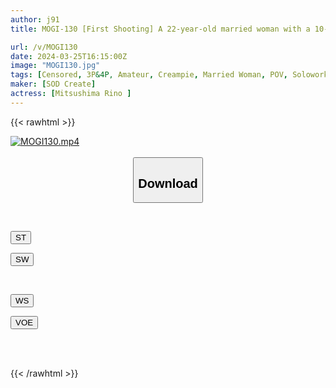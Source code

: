 ```yaml
---
author: j91
title: MOGI-130 [First Shooting] A 22-year-old married woman with a 10-month-old child who is officially recognized by her husband, breast milk gushes out from her enlarged brown erotic areolas and red-black warped nipples.She has a squirting constitution and is extremely fond of masochistic sex [overwhelming] Nuku with target 4K video! 】 Rino Mitsushima

url: /v/MOGI130
date: 2024-03-25T16:15:00Z
image: "MOGI130.jpg"
tags: [Censored, 3P&4P, Amateur, Creampie, Married Woman, POV, Solowork]
maker: [SOD Create]
actress: [Mitsushima Rino ]
---
```



{{< rawhtml >}}

<div class="video" data-videoid="1RoKgjQoaetrG8">
    <a href="javascript:;">
        <img src="/v/MOGI130/MOGI130.jpg" width="WIDTH" height="HEIGHT" alt="MOGI130.mp4" loading="lazy">
    </a>
</div>

<script type="text/javascript" src="https://j91.asia/asset/on-demand-st.js"></script>

<br>
  <link rel="stylesheet" href="https://j91.asia/asset/bs5.css">
  
  <center>
  <button class="btn btn-primary" type="button" data-bs-toggle="collapse" data-bs-target=".multi-collapse" aria-expanded="false" aria-controls="multiCollapseExample1 multiCollapseExample2"><h2>Download</h2></button></center>
</p>
<div class="row">
  <div class="col">
    <div class="collapse multi-collapse" id="multiCollapseExample1">
      <div class="card card-body">
	      	      <br>
<div class="buttons">  
<p><a href="https://streamtape.to/v/1RoKgjQoaetrG8" target="_blank"><button class="btn-hover color-3"><i class="fa fa-download"></i> ST</button></a></p>
<p><a href="https://asnwish.com/i6d4vi0tt10e" target="_blank"><button class="btn-hover color-2"><i class="fa fa-download"></i> SW</button></a></p></div>
    </div>
  </div>
</div>
  <div class="col">
    <div class="collapse multi-collapse" id="multiCollapseExample2">
      <div class="card card-body">
	      <br>
<div class="buttons">
<p><a href="https://wolfstream.tv/e67uc7crkvqn"><button class="btn-hover color-9"><i class="fa fa-download"></i> WS</button></a></p>
<p><a href="https://voe.sx/ygbhliu7fyw8"><button class="btn-hover color-8"><i class="fa fa-download"></i> VOE</button></a></p></div>
<br><br>
      </div>
    </div>
  </div>
</div>

{{< /rawhtml >}}